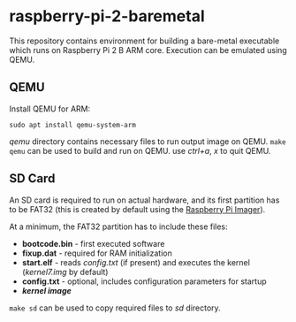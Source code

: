 # raspberry-pi-2-baremetal

This repository contains environment for building a bare-metal executable which runs on Raspberry Pi 2 B ARM core.
Execution can be emulated using QEMU.

## QEMU

Install QEMU for ARM:
```
sudo apt install qemu-system-arm
```

*qemu* directory contains necessary files to run output image on QEMU.
`make qemu` can be used to build and run on QEMU. use *ctrl+a*, *x* to quit QEMU.


## SD Card

An SD card is required to run on actual hardware, and its first partition has to be FAT32 (this is created by default using the [Raspberry Pi Imager](https://www.raspberrypi.com/software)).

At a minimum, the FAT32 partition has to include these files:
- **bootcode.bin** - first executed software
- **fixup.dat** - required for RAM initialization
- **start.elf** - reads *config.txt* (if present) and executes the kernel (*kernel7.img* by default)
- **config.txt** - optional, includes configuration parameters for startup
- ***kernel image***

`make sd` can be used to copy required files to *sd* directory.






